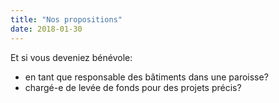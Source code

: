 ```yaml
---
title: "Nos propositions"
date: 2018-01-30
---
```


Et si vous deveniez bénévole:

- en tant que responsable des bâtiments dans une paroisse?
- chargé-e de levée de fonds pour des projets précis?

